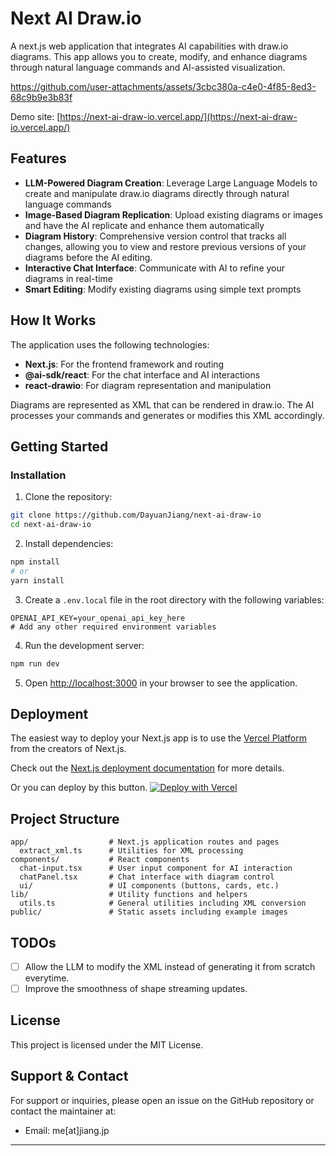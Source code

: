 # Next AI Draw.io

A next.js web application that integrates AI capabilities with draw.io diagrams. This app allows you to create, modify, and enhance diagrams through natural language commands and AI-assisted visualization.

https://github.com/user-attachments/assets/3cbc380a-c4e0-4f85-8ed3-68c9b9e3b83f

Demo site: [https://next-ai-draw-io.vercel.app/](https://next-ai-draw-io.vercel.app/)

## Features

-   **LLM-Powered Diagram Creation**: Leverage Large Language Models to create and manipulate draw.io diagrams directly through natural language commands
-   **Image-Based Diagram Replication**: Upload existing diagrams or images and have the AI replicate and enhance them automatically
-   **Diagram History**: Comprehensive version control that tracks all changes, allowing you to view and restore previous versions of your diagrams before the AI editing.
-   **Interactive Chat Interface**: Communicate with AI to refine your diagrams in real-time
-   **Smart Editing**: Modify existing diagrams using simple text prompts

## How It Works

The application uses the following technologies:

-   **Next.js**: For the frontend framework and routing
-   **@ai-sdk/react**: For the chat interface and AI interactions
-   **react-drawio**: For diagram representation and manipulation

Diagrams are represented as XML that can be rendered in draw.io. The AI processes your commands and generates or modifies this XML accordingly.

## Getting Started

### Installation

1. Clone the repository:

```bash
git clone https://github.com/DayuanJiang/next-ai-draw-io
cd next-ai-draw-io
```

2. Install dependencies:

```bash
npm install
# or
yarn install
```

3. Create a `.env.local` file in the root directory with the following variables:

```
OPENAI_API_KEY=your_openai_api_key_here
# Add any other required environment variables
```

4. Run the development server:

```bash
npm run dev
```

5. Open [http://localhost:3000](http://localhost:3000) in your browser to see the application.

## Deployment

The easiest way to deploy your Next.js app is to use the [Vercel Platform](https://vercel.com/new) from the creators of Next.js.

Check out the [Next.js deployment documentation](https://nextjs.org/docs/app/building-your-application/deploying) for more details.

Or you can deploy by this button.
[![Deploy with Vercel](https://vercel.com/button)](https://vercel.com/new/clone?repository-url=https%3A%2F%2Fgithub.com%2FDayuanJiang%2Fnext-ai-draw-io)

## Project Structure

```
app/                  # Next.js application routes and pages
  extract_xml.ts      # Utilities for XML processing
components/           # React components
  chat-input.tsx      # User input component for AI interaction
  chatPanel.tsx       # Chat interface with diagram control
  ui/                 # UI components (buttons, cards, etc.)
lib/                  # Utility functions and helpers
  utils.ts            # General utilities including XML conversion
public/               # Static assets including example images
```

## TODOs

-   [ ] Allow the LLM to modify the XML instead of generating it from scratch everytime.
-   [ ] Improve the smoothness of shape streaming updates.

## License

This project is licensed under the MIT License.

## Support & Contact

For support or inquiries, please open an issue on the GitHub repository or contact the maintainer at:

-   Email: me[at]jiang.jp

---
